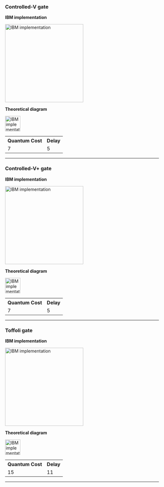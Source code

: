 ### Controlled-V gate

**IBM implementation**

<img width="256" alt="IBM implementation" src="https://github.com/nelsongarrido/quantumAdders-/assets/6036814/10565829-55cd-4420-9d32-344eba7a12ac">

**Theoretical diagram**

<img width="50" alt="IBM implementation" src="https://github.com/nelsongarrido/quantumAdders-/assets/6036814/e07de14f-8134-4aa6-a4c3-34034d60f115">

<table>
  <tr>
    <th>Quantum Cost</th>
    <th>Delay</th>
  </tr>
  <tr>
    <td>7</td>
    <td>5</td>
  </tr>
  </table>
 <hr> 


### Controlled-V+ gate

**IBM implementation**

<img width="256" alt="IBM implementation" src="https://github.com/nelsongarrido/quantumAdders-/assets/6036814/1397dab2-b76f-44d6-ad98-4a3b637a67ab">

**Theoretical diagram**

<img width="50" alt="IBM implementation" src="https://github.com/nelsongarrido/quantumAdders-/assets/6036814/190a79eb-7317-44b8-a46d-ce4da55cdacb">

<table>
  <tr>
    <th>Quantum Cost</th>
    <th>Delay</th>
  </tr>
  <tr>
    <td>7</td>
    <td>5</td>
  </tr>
  </table>
 <hr>

### Toffoli gate

**IBM implementation**

<img width="256" alt="IBM implementation" src="https://github.com/nelsongarrido/quantumAdders-/assets/6036814/828e3923-65b0-4c13-855b-8d9d7d92568a">

**Theoretical diagram**

<img width="50" alt="IBM implementation" src="https://github.com/nelsongarrido/quantumAdders-/assets/6036814/0fe6baf1-990d-4f21-9c39-5a5b40c5f9dc">

<table>
  <tr>
    <th>Quantum Cost</th>
    <th>Delay</th>
  </tr>
  <tr>
    <td>15</td>
    <td>11</td>
  </tr>
  </table>
 <hr>

